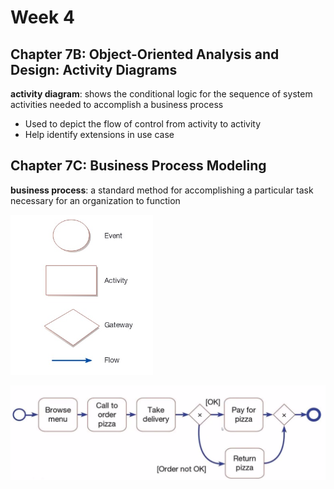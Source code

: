 # Week 4

## Chapter 7B: Object-Oriented Analysis and Design: Activity Diagrams

**activity diagram**: shows the conditional logic for the sequence of system activities needed to accomplish a business process

* Used to depict the flow of control from activity to activity
* Help identify extensions in  use case

## Chapter 7C: Business Process Modeling

**business process**: a standard method for accomplishing a particular task necessary for an organization to function

![img](images/bpmn-symbols.png)

![img](images/simple-bpmn-example.png)
